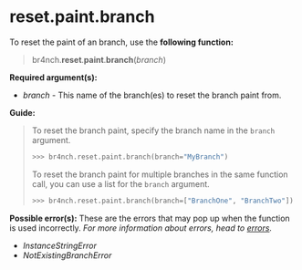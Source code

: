 # reset.paint.branch

To reset the paint of an branch, use the **following function:**

> br4nch.**reset**.**paint**.**branch**(*branch*)

**Required argument(s):**

- *branch* - This name of the branch(es) to reset the branch paint from.

**Guide:**

> To reset the branch paint, specify the branch name in the `branch` argument.
>
> ```python
> >>> br4nch.reset.paint.branch(branch="MyBranch")
> ```
>
> To reset the branch paint for multiple branches in the same function call, you can use a list for the `branch` argument.
>
> ```python
> >>> br4nch.reset.paint.branch(branch=["BranchOne", "BranchTwo"])
> ```

**Possible error(s):**
These are the errors that may pop up when the function is used incorrectly.
*For more information about errors, head to [errors](../../guides/errors.md).*

- *InstanceStringError*
- *NotExistingBranchError*

